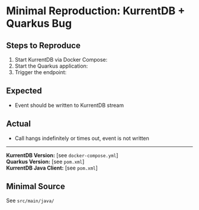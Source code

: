 # Minimal Reproduction: KurrentDB + Quarkus Bug

## Steps to Reproduce

1. Start KurrentDB via Docker Compose:
2. Start the Quarkus application:
3. Trigger the endpoint:

## Expected

- Event should be written to KurrentDB stream

## Actual

- Call hangs indefinitely or times out, event is not written

---

**KurrentDB Version:** [see `docker-compose.yml`]  
**Quarkus Version:** [see `pom.xml`]  
**KurrentDB Java Client:** [see `pom.xml`]

## Minimal Source

See `src/main/java/`


